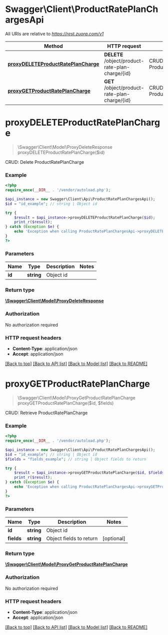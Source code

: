 # Swagger\Client\ProductRatePlanChargesApi

All URIs are relative to *https://rest.zuora.com/v1*

Method | HTTP request | Description
------------- | ------------- | -------------
[**proxyDELETEProductRatePlanCharge**](ProductRatePlanChargesApi.md#proxyDELETEProductRatePlanCharge) | **DELETE** /object/product-rate-plan-charge/{id} | CRUD: Delete ProductRatePlanCharge
[**proxyGETProductRatePlanCharge**](ProductRatePlanChargesApi.md#proxyGETProductRatePlanCharge) | **GET** /object/product-rate-plan-charge/{id} | CRUD: Retrieve ProductRatePlanCharge


# **proxyDELETEProductRatePlanCharge**
> \Swagger\Client\Model\ProxyDeleteResponse proxyDELETEProductRatePlanCharge($id)

CRUD: Delete ProductRatePlanCharge



### Example
```php
<?php
require_once(__DIR__ . '/vendor/autoload.php');

$api_instance = new Swagger\Client\Api\ProductRatePlanChargesApi();
$id = "id_example"; // string | Object id

try {
    $result = $api_instance->proxyDELETEProductRatePlanCharge($id);
    print_r($result);
} catch (Exception $e) {
    echo 'Exception when calling ProductRatePlanChargesApi->proxyDELETEProductRatePlanCharge: ', $e->getMessage(), PHP_EOL;
}
?>
```

### Parameters

Name | Type | Description  | Notes
------------- | ------------- | ------------- | -------------
 **id** | **string**| Object id |

### Return type

[**\Swagger\Client\Model\ProxyDeleteResponse**](../Model/ProxyDeleteResponse.md)

### Authorization

No authorization required

### HTTP request headers

 - **Content-Type**: application/json
 - **Accept**: application/json

[[Back to top]](#) [[Back to API list]](../../README.md#documentation-for-api-endpoints) [[Back to Model list]](../../README.md#documentation-for-models) [[Back to README]](../../README.md)

# **proxyGETProductRatePlanCharge**
> \Swagger\Client\Model\ProxyGetProductRatePlanCharge proxyGETProductRatePlanCharge($id, $fields)

CRUD: Retrieve ProductRatePlanCharge



### Example
```php
<?php
require_once(__DIR__ . '/vendor/autoload.php');

$api_instance = new Swagger\Client\Api\ProductRatePlanChargesApi();
$id = "id_example"; // string | Object id
$fields = "fields_example"; // string | Object fields to return

try {
    $result = $api_instance->proxyGETProductRatePlanCharge($id, $fields);
    print_r($result);
} catch (Exception $e) {
    echo 'Exception when calling ProductRatePlanChargesApi->proxyGETProductRatePlanCharge: ', $e->getMessage(), PHP_EOL;
}
?>
```

### Parameters

Name | Type | Description  | Notes
------------- | ------------- | ------------- | -------------
 **id** | **string**| Object id |
 **fields** | **string**| Object fields to return | [optional]

### Return type

[**\Swagger\Client\Model\ProxyGetProductRatePlanCharge**](../Model/ProxyGetProductRatePlanCharge.md)

### Authorization

No authorization required

### HTTP request headers

 - **Content-Type**: application/json
 - **Accept**: application/json

[[Back to top]](#) [[Back to API list]](../../README.md#documentation-for-api-endpoints) [[Back to Model list]](../../README.md#documentation-for-models) [[Back to README]](../../README.md)

